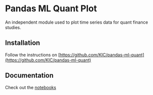 # Pandas ML Quant Plot

An independent module used to plot time series data for quant finance studies.
 

 
## Installation
Follow the instructions on [https://github.com/KIC/pandas-ml-quant](https://github.com/KIC/pandas-ml-quant)

## Documentation
Check out the [notebooks][ghl1]

[ghl1]: ./examples
